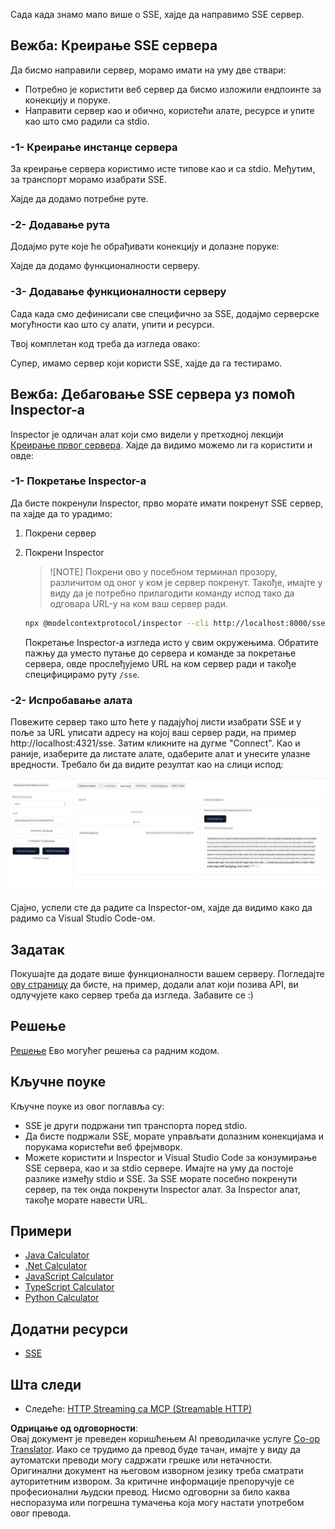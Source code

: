 <!--
CO_OP_TRANSLATOR_METADATA:
{
  "original_hash": "64645691bf0985f1760b948123edf269",
  "translation_date": "2025-06-13T10:59:01+00:00",
  "source_file": "03-GettingStarted/05-sse-server/README.md",
  "language_code": "sr"
}
-->
Сада када знамо мало више о SSE, хајде да направимо SSE сервер.

## Вежба: Креирање SSE сервера

Да бисмо направили сервер, морамо имати на уму две ствари:

- Потребно је користити веб сервер да бисмо изложили ендпоинте за конекцију и поруке.
- Направити сервер као и обично, користећи алате, ресурсе и упите као што смо радили са stdio.

### -1- Креирање инстанце сервера

За креирање сервера користимо исте типове као и са stdio. Међутим, за транспорт морамо изабрати SSE.

Хајде да додамо потребне руте.

### -2- Додавање рута

Додајмо руте које ће обрађивати конекцију и долазне поруке:

Хајде да додамо функционалности серверу.

### -3- Додавање функционалности серверу

Сада када смо дефинисали све специфично за SSE, додајмо серверске могућности као што су алати, упити и ресурси.

Твој комплетан код треба да изгледа овако:

Супер, имамо сервер који користи SSE, хајде да га тестирамо.

## Вежба: Дебаговање SSE сервера уз помоћ Inspector-а

Inspector је одличан алат који смо видели у претходној лекцији [Креирање првог сервера](/03-GettingStarted/01-first-server/README.md). Хајде да видимо можемо ли га користити и овде:

### -1- Покретање Inspector-а

Да бисте покренули Inspector, прво морате имати покренут SSE сервер, па хајде да то урадимо:

1. Покрени сервер

1. Покрени Inspector

    > ![NOTE]
    > Покрени ово у посебном терминал прозору, различитом од оног у ком је сервер покренут. Такође, имајте у виду да је потребно прилагодити команду испод тако да одговара URL-у на ком ваш сервер ради.

    ```sh
    npx @modelcontextprotocol/inspector --cli http://localhost:8000/sse --method tools/list
    ```

    Покретање Inspector-а изгледа исто у свим окружењима. Обратите пажњу да уместо путање до сервера и команде за покретање сервера, овде прослеђујемо URL на ком сервер ради и такође специфицирамо руту `/sse`.

### -2- Испробавање алата

Повежите сервер тако што ћете у падајућој листи изабрати SSE и у поље за URL уписати адресу на којој ваш сервер ради, на пример http://localhost:4321/sse. Затим кликните на дугме "Connect". Као и раније, изаберите да листате алате, одаберите алат и унесите улазне вредности. Требало би да видите резултат као на слици испод:

![SSE Server running in inspector](../../../../translated_images/sse-inspector.d86628cc597b8fae807a31d3d6837842f5f9ee1bcc6101013fa0c709c96029ad.sr.png)

Сјајно, успели сте да радите са Inspector-ом, хајде да видимо како да радимо са Visual Studio Code-ом.

## Задатак

Покушајте да додате више функционалности вашем серверу. Погледајте [ову страницу](https://api.chucknorris.io/) да бисте, на пример, додали алат који позива API, ви одлучујете како сервер треба да изгледа. Забавите се :)

## Решење

[Решење](./solution/README.md) Ево могућег решења са радним кодом.

## Кључне поуке

Кључне поуке из овог поглавља су:

- SSE је други подржани тип транспорта поред stdio.
- Да бисте подржали SSE, морате управљати долазним конекцијама и порукама користећи веб фрејмворк.
- Можете користити и Inspector и Visual Studio Code за конзумирање SSE сервера, као и за stdio сервере. Имајте на уму да постоје разлике између stdio и SSE. За SSE морате посебно покренути сервер, па тек онда покренути Inspector алат. За Inspector алат, такође морате навести URL.

## Примери

- [Java Calculator](../samples/java/calculator/README.md)
- [.Net Calculator](../../../../03-GettingStarted/samples/csharp)
- [JavaScript Calculator](../samples/javascript/README.md)
- [TypeScript Calculator](../samples/typescript/README.md)
- [Python Calculator](../../../../03-GettingStarted/samples/python)

## Додатни ресурси

- [SSE](https://developer.mozilla.org/en-US/docs/Web/API/Server-sent_events)

## Шта следи

- Следеће: [HTTP Streaming са MCP (Streamable HTTP)](/03-GettingStarted/06-http-streaming/README.md)

**Одрицање од одговорности**:  
Овај документ је преведен коришћењем AI преводилачке услуге [Co-op Translator](https://github.com/Azure/co-op-translator). Иако се трудимо да превод буде тачан, имајте у виду да аутоматски преводи могу садржати грешке или нетачности. Оригинални документ на његовом изворном језику треба сматрати ауторитетним извором. За критичне информације препоручује се професионални људски превод. Нисмо одговорни за било каква неспоразума или погрешна тумачења која могу настати употребом овог превода.